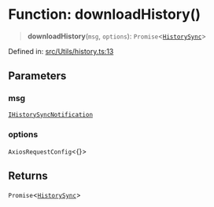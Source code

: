 # Function: downloadHistory()

> **downloadHistory**(`msg`, `options`): `Promise`\<[`HistorySync`](../namespaces/proto/classes/HistorySync.md)\>

Defined in: [src/Utils/history.ts:13](https://github.com/Fokusdotid/Baileys/blob/abcb8d9f2160683543784d4a7641ec0f8c55ed7e/src/Utils/history.ts#L13)

## Parameters

### msg

[`IHistorySyncNotification`](../namespaces/proto/namespaces/Message/interfaces/IHistorySyncNotification.md)

### options

`AxiosRequestConfig`\<\{\}\>

## Returns

`Promise`\<[`HistorySync`](../namespaces/proto/classes/HistorySync.md)\>
